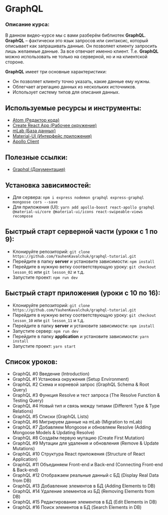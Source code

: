 #  GraphQL

### Описание курса:
В данном видео-курсе мы с вами разберём библиотек **GraphQL**. **GraphQL** – фактически это язык запросов или синтаксис, который описывает как запрашивать данные. Он позволяет клиенту запросить лишь желаемые данные. За все отвечает именно клиент. Т.е. **GraphQL** можно использовать не только на серверной, но и на клиентской стороне.

**GraphQL** имеет три основные характеристики:
- Он позволяет клиенту точно указать, какие данные ему нужны.
- Облегчает агрегацию данных из нескольких источников.
- Использует систему типов для описания данных.

## Используемые ресурсы и инструменты:
- [Atom (Редактор кода)](https://atom.io/)
- [Create React App (Рабочее окружение)](https://github.com/facebook/create-react-app)
- [mLab (База данных)](https://mlab.com)
- [Material-UI (Интерфейс приложения)](https://material-ui.com)
- [Apollo Client](https://www.apollographql.com/docs/react/)

## Полезные ссылки:
- [Graphql (Документация)](https://graphql.org/learn/)

## Установка зависимостей:
- Для сервера: `npm i express nodemon graphql express-graphql mongoose cors --save`
- Для приложения (UI): `yarn add apollo-boost react-apollo graphql @material-ui/core @material-ui/icons react-swipeable-views recompose`

## Быстрый старт серверной части (уроки с 1 по 9):
- Клонируйте репозиторий: `git clone https://github.com/YauhenKavalchuk/graphql-tutorial.git`
- Перейдите в папку **server** и установите зависимости: `npm install`
- Перейдите в нужную ветку соответствующую уроку: `git checkout lesson_01` или `git lesson_02` и т.д.
- Запустите проект: `npm run dev`

## Быстрый старт приложения (уроки с 10 по 16):
- Клонируйте репозиторий: `git clone https://github.com/YauhenKavalchuk/graphql-tutorial.git`
-  Перейдите в нужную ветку соответствующую уроку: `git checkout lesson_10` или `git lesson_11` и т.д.
- Перейдите в папку **server** и установите зависимости: `npm install`
- Запустите сервер: `npm run dev`
- Перейдите в папку **application** и установите зависимости: `yarn install`
- Запустите проект: `yarn start`

## Список уроков:
- GraphQL #0 Введение (Introduction)
- GraphQL #1 Установка окружения (Setup Environment)
- GraphQL #2 Схема и корневой запрос (GraphQL Schema & Root Query)
- GraphQL #3 Функция Resolve и тест запроса (The Resolve Function & Testing Query)
- GraphQL #4 Новый тип и связь между типами (Different Type & Type Relations)
- GraphQL #5 Списки (GraphQL Lists)
- GraphQL #6 Мигрируем данные на mLab (Migration to mLab)
- GraphQL #7 Добавляем Mongoose и обновляем Resolve (Adding Mongoose Models & Updating Resolve)
- GraphQL #8 Создаём первую мутацию (Create First Mutation)
- GraphQL #9 Мутации для удаления и обновления (Remove & Update Mutations)
- GraphQL #10 Структура React приложения (Structure of React Application​)
- GraphQL #11 Объединяем Front-end и Back-end (Connecting Front-end & Back-end​)
- GraphQL #12 Отображаем реальные данный с БД (Display Real Data from DB)
- GraphQL #13 Добавление элементов в БД (Adding Elements to DB)
- GraphQL #14 Удаление элементов из БД (Removing Elements from DB)
- GraphQL #15 Редактирование элементов в БД (Edit Elements in DB)
- GraphQL #16 Поиск элементов в БД (Search Elements in DB)
